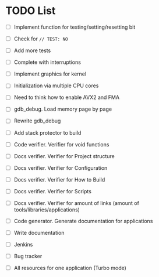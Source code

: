 TODO List
=========

- [ ] Implement function for testing/setting/resetting bit
- [ ] Check for `// TEST: NO`
- [ ] Add more tests
- [ ] Complete with interruptions
- [ ] Implement graphics for kernel
- [ ] Initialization via multiple CPU cores
- [ ] Need to think how to enable AVX2 and FMA
- [ ] gdb_debug. Load memory page by page
- [ ] Rewrite gdb_debug

- [ ] Add stack protector to build
- [ ] Code verifier. Verifier for void functions
- [ ] Docs verifier. Verifier for Project structure
- [ ] Docs verifier. Verifier for Configuration
- [ ] Docs verifier. Verifier for How to Build
- [ ] Docs verifier. Verifier for Scripts
- [ ] Docs verifier. Verifier for amount of links (amount of tools/libraries/applications)
- [ ] Code generator. Generate documentation for applications
- [ ] Write documentation
- [ ] Jenkins
- [ ] Bug tracker
- [ ] All resources for one application (Turbo mode)
